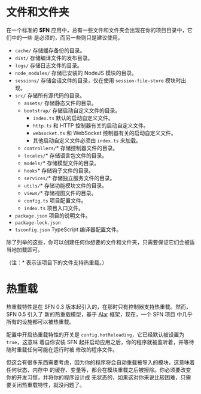 <!-- title: 结构预览; order: 2 -->
# 文件和文件夹

在一个标准的 **SFN** 应用中，总有一些文件和文件夹会出现在你的项目目录中，它们中的一些
是必须的，而另一些则只是建议使用。

- `cache/` 存储缓存备份的目录。
- `dist/` 存储编译文件的发布目录。
- `logs/` 存储日志文件的目录。
- `node_modules/` 存储已安装的 NodeJS 模块的目录。
- `sessions/` 存储会话文件的目录，仅在使用 `session-file-store` 模块时出现。
- `src/` 存储所有源代码的目录。
    - `assets/` 存储静态文件的目录。
    - `bootstrap/` 存储启动自定义文件的目录。
        - `index.ts` 默认的启动自定义文件。
        - `http.ts` 和 HTTP 控制器有关的启动自定义文件。
        - `websocket.ts`  和 WebSocket 控制器有关的启动自定义文件。
        - 其他启动自定义文件必须由 `index.ts` 来加载。
    - `controllers/`* 存储控制器文件的目录。
    - `locales/`* 存储语言包文件的目录。
    - `models/`* 存储模型文件的目录。
    - `hooks`* 存储钩子文件的目录。
    - `services/`* 存储独立服务文件的目录。
    - `utils/`* 存储功能模块文件的目录。
    - `views/`* 存储视图文件的目录。
    - `config.ts` 项目配置文件。
    - `index.ts` 项目入口文件。
- `package.json` 项目的说明文件。
- `package-lock.json`
- `tsconfig.json` TypeScript 编译器配置文件。

除了列举的这些，你可以创建任何你想要的文件和文件夹，只需要保证它们会被适当地加载即可。

（注：* 表示该项目下的文件支持热重载。）

# 热重载

热重载特性是在 SFN 0.3 版本起引入的，在那时只有控制器支持热重载。然而，SFN 0.5 引入了
新的热重载模型，基于 [Alar](https://github.com/hyurl/alar) 框架，现在，一个 SFN 项目
中几乎所有的设施都可以被热重载。

配置中开启热重载特性的开关是 `config.hotReloading`，它已经默认被设置为 `true`，这意味
着自你安装 SFN 起并启动应用之后，你的程序就被监听着，并等待随时重载任何可能在运行时被
修改的程序文件。

但这会有很多东西需要考虑，因为你的程序将会自动重载被导入的模块，这意味着任何状态、内存中
的缓存、变量等，都会在模块重载之后被擦除。你必须要改变你的开发习惯，并将你的程序设计成
无状态的，如果这对你来说比较困难，只需要关闭热重载特性，就没问题了。